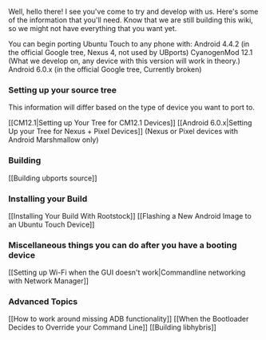 Well, hello there! I see you've come to try and develop with us. Here's some of the information that you'll need. Know that we are still building this wiki, so we might not have everything that you want yet.

You can begin porting Ubuntu Touch to any phone with:
Android 4.4.2 (in the official Google tree, Nexus 4, not used by UBports)
CyanogenMod 12.1 (What we develop on, any device with this version will work in theory.)
Android 6.0.x (in the official Google tree, Currently broken)

### Setting up your source tree
This information will differ based on the type of device you want to port to.

[[CM12.1|Setting up Your Tree for CM12.1 Devices]]
[[Android 6.0.x|Setting Up your Tree for Nexus + Pixel Devices]]
 (Nexus or Pixel devices with Android Marshmallow only)

### Building

[[Building ubports source]]

### Installing your Build

[[Installing Your Build With Rootstock]]
[[Flashing a New Android Image to an Ubuntu Touch Device]]

### Miscellaneous things you can do after you have a booting device

[[Setting up Wi-Fi when the GUI doesn't work|Commandline networking with Network Manager]]

### Advanced Topics

[[How to work around missing ADB functionality]]
[[When the Bootloader Decides to Override your Command Line]]
[[Building libhybris]]